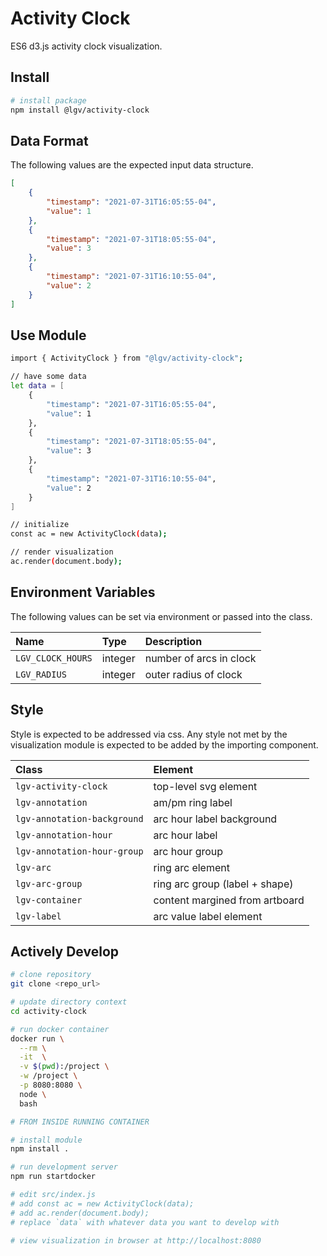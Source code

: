# Activity Clock

ES6 d3.js activity clock visualization.

## Install

```bash
# install package
npm install @lgv/activity-clock
```

## Data Format

The following values are the expected input data structure.

```json
[
    {
        "timestamp": "2021-07-31T16:05:55-04",
        "value": 1
    },
    {
        "timestamp": "2021-07-31T18:05:55-04",
        "value": 3
    },
    {
        "timestamp": "2021-07-31T16:10:55-04",
        "value": 2
    }
]
```

## Use Module

```bash
import { ActivityClock } from "@lgv/activity-clock";

// have some data
let data = [
    {
        "timestamp": "2021-07-31T16:05:55-04",
        "value": 1
    },
    {
        "timestamp": "2021-07-31T18:05:55-04",
        "value": 3
    },
    {
        "timestamp": "2021-07-31T16:10:55-04",
        "value": 2
    }
]

// initialize
const ac = new ActivityClock(data);

// render visualization
ac.render(document.body);
```

## Environment Variables

The following values can be set via environment or passed into the class.

| Name | Type | Description |
| :-- | :-- | :-- |
| `LGV_CLOCK_HOURS` | integer | number of arcs in clock |
| `LGV_RADIUS` | integer | outer radius of clock |

## Style

Style is expected to be addressed via css. Any style not met by the visualization module is expected to be added by the importing component.

| Class | Element |
| :-- | :-- |
| `lgv-activity-clock` | top-level svg element |
| `lgv-annotation` | am/pm ring label |
| `lgv-annotation-background` | arc hour label background |
| `lgv-annotation-hour` | arc hour label |
| `lgv-annotation-hour-group` | arc hour group |
| `lgv-arc` | ring arc element |
| `lgv-arc-group` | ring arc group (label + shape) |
| `lgv-container` | content margined from artboard |
| `lgv-label` | arc value label element |

## Actively Develop

```bash
# clone repository
git clone <repo_url>

# update directory context
cd activity-clock

# run docker container
docker run \
  --rm \
  -it  \
  -v $(pwd):/project \
  -w /project \
  -p 8080:8080 \
  node \
  bash

# FROM INSIDE RUNNING CONTAINER

# install module
npm install .

# run development server
npm run startdocker

# edit src/index.js
# add const ac = new ActivityClock(data);
# add ac.render(document.body);
# replace `data` with whatever data you want to develop with

# view visualization in browser at http://localhost:8080
```
